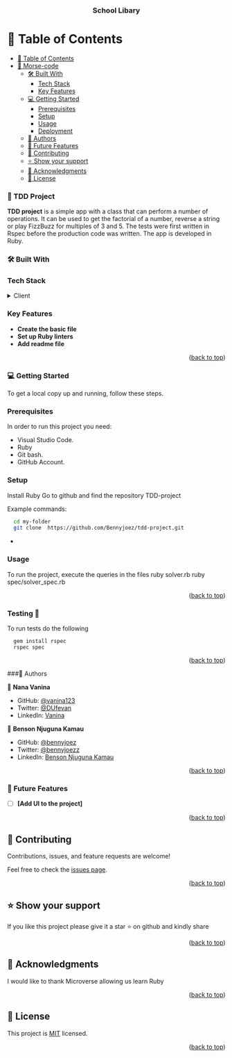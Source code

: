 <a name="readme-top"></a>

<div align="center">

  <h3><b>School Libary</b></h3>

</div>


# 📗 Table of Contents

- [📗 Table of Contents](#-table-of-contents)
- [📖 Morse-code ](#-morse-code-)
  - [🛠️ Built With ](#-built-with-)
    - [Tech Stack ](#tech-stack-)
    - [Key Features ](#key-features-)
  - [💻 Getting Started ](#-getting-started-)
    - [Prerequisites](#prerequisites)
    - [Setup](#setup)
    - [Usage](#usage)
    - [Deployment](#deployment)
  - [👥 Authors ](#-authors-)
  - [🔭 Future Features ](#-future-features-)
  - [🤝 Contributing ](#-contributing-)
  - [⭐ Show your support ](#️-show-your-support-)
  - [🙏 Acknowledgments ](#-acknowledgments-)
  - [📝 License ](#-license-)


### 📖 TDD Project <a name="about-project"></a>

**TDD project** is a simple app with a class that can perform a number of operations. It can be used to get the factorial of a number, reverse a string or play FizzBuzz for multiples of 3 and 5. The tests were first written in Rspec before the production code was written. The app is developed in Ruby.

### 🛠️ Built With <a name="built-with"></a>

### Tech Stack <a name="tech-stack"></a>

<details>
<summary>Client</summary>
  <ul>
    <li><a href="https://www.ruby-lang.org/en/">Ruby</a></li>
  </ul>
</details>


### Key Features <a name="key-features"></a>

- **Create the basic file**
- **Set up Ruby linters**
- **Add readme file**

<p align="right">(<a href="#readme-top">back to top</a>)</p>


### 💻 Getting Started <a name="getting-started"></a>

To get a local copy up and running, follow these steps.

### Prerequisites

In order to run this project you need:

- Visual Studio Code.
- Ruby
- Git bash.
- GitHub Account.

### Setup

Install Ruby
Go to github and find the repository TDD-project

Example commands:

```sh
  cd my-folder
  git clone  https://github.com/Bennyjoez/tdd-project.git
```
-

### Usage

To run the project, execute the queries in the files
ruby solver.rb
ruby spec/solver_spec.rb



<p align="right">(<a href="#readme-top">back to top</a>)</p>

### Testing 🧪
To run tests do the following

```ssh
  gem install rspec
  rspec spec
```

<p align="right">(<a href="#readme-top">back to top</a>)</p>

###👥 Authors <a name="authors"></a>

👤 **Nana Vanina**

- GitHub: [@vanina123](https://github.com/vanina123)
- Twitter: [@DUfevan](https://twitter.com/DufeVanina)
- LinkedIn: [Vanina](https://www.linkedin.com/in/larissa-vanina/)

👤 **Benson Njuguna Kamau**

- GitHub: [@bennyjoez](https://github.com/bennyjoez)
- Twitter:  [@bennyjoezz](https://twitter.com/bennyjoezz)
- LinkedIn: [Benson Njuguna Kamau](https://www.linkedin.com/in/bennyjoez/)

<p align="right">(<a href="#readme-top">back to top</a>)</p>


### 🔭 Future Features <a name="future-features"></a>

- [ ] **[Add UI to the project]**

<p align="right">(<a href="#readme-top">back to top</a>)</p>


## 🤝 Contributing <a name="contributing"></a>

Contributions, issues, and feature requests are welcome!

Feel free to check the [issues page](https://github.com/Bennyjoez/tdd-project/issues).

<p align="right">(<a href="#readme-top">back to top</a>)</p>


## ⭐ Show your support <a name="support"></a>

If you like this project please give it a star ⭐ on github and kindly share

<p align="right">(<a href="#readme-top">back to top</a>)</p>


## 🙏 Acknowledgments <a name="acknowledgements"></a>

I would like to thank Microverse allowing us learn Ruby

<p align="right">(<a href="#readme-top">back to top</a>)</p>


## 📝 License <a name="license"></a>

This project is [MIT](https://github.com/Bennyjoez/tdd-project/blob/bc9abac1b110d4457c202f12007922f06eddb354/LICENSE) licensed.

<p align="right">(<a href="#readme-top">back to top</a>)</p>

